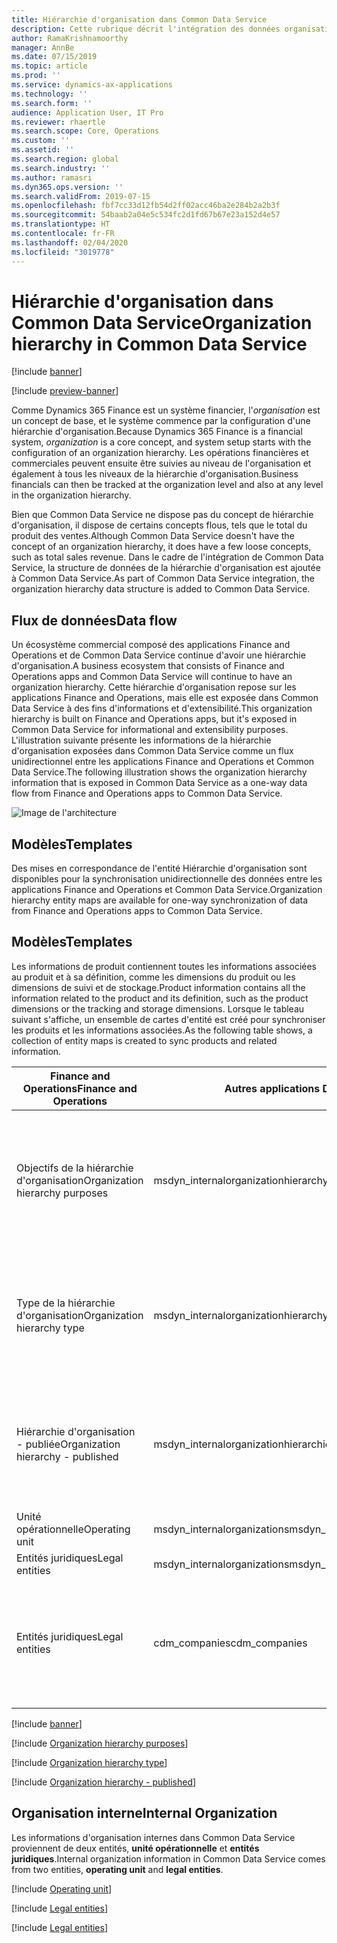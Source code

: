 ```yaml
---
title: Hiérarchie d'organisation dans Common Data Service
description: Cette rubrique décrit l'intégration des données organisationnelles entre les applications Finance and Operations et Common Data Service.
author: RamaKrishnamoorthy
manager: AnnBe
ms.date: 07/15/2019
ms.topic: article
ms.prod: ''
ms.service: dynamics-ax-applications
ms.technology: ''
ms.search.form: ''
audience: Application User, IT Pro
ms.reviewer: rhaertle
ms.search.scope: Core, Operations
ms.custom: ''
ms.assetid: ''
ms.search.region: global
ms.search.industry: ''
ms.author: ramasri
ms.dyn365.ops.version: ''
ms.search.validFrom: 2019-07-15
ms.openlocfilehash: fbf7cc33d12fb54d2ff02acc46ba2e284b2a2b3f
ms.sourcegitcommit: 54baab2a04e5c534fc2d1fd67b67e23a152d4e57
ms.translationtype: HT
ms.contentlocale: fr-FR
ms.lasthandoff: 02/04/2020
ms.locfileid: "3019778"
---
```

# <a name="organization-hierarchy-in-common-data-service"></a><span data-ttu-id="378fa-103">Hiérarchie d'organisation dans Common Data Service</span><span class="sxs-lookup"><span data-stu-id="378fa-103">Organization hierarchy in Common Data Service</span></span>

[!include [banner](../../includes/banner.md)]

[!include [preview-banner](../../includes/preview-banner.md)]

<span data-ttu-id="378fa-104">Comme Dynamics 365 Finance est un système financier, l'*organisation* est un concept de base, et le système commence par la configuration d'une hiérarchie d'organisation.</span><span class="sxs-lookup"><span data-stu-id="378fa-104">Because Dynamics 365 Finance is a financial system, *organization* is a core concept, and system setup starts with the configuration of an organization hierarchy.</span></span> <span data-ttu-id="378fa-105">Les opérations financières et commerciales peuvent ensuite être suivies au niveau de l'organisation et également à tous les niveaux de la hiérarchie d'organisation.</span><span class="sxs-lookup"><span data-stu-id="378fa-105">Business financials can then be tracked at the organization level and also at any level in the organization hierarchy.</span></span>

<span data-ttu-id="378fa-106">Bien que Common Data Service ne dispose pas du concept de hiérarchie d'organisation, il dispose de certains concepts flous, tels que le total du produit des ventes.</span><span class="sxs-lookup"><span data-stu-id="378fa-106">Although Common Data Service doesn't have the concept of an organization hierarchy, it does have a few loose concepts, such as total sales revenue.</span></span> <span data-ttu-id="378fa-107">Dans le cadre de l'intégration de Common Data Service, la structure de données de la hiérarchie d'organisation est ajoutée à Common Data Service.</span><span class="sxs-lookup"><span data-stu-id="378fa-107">As part of Common Data Service integration, the organization hierarchy data structure is added to Common Data Service.</span></span>

## <a name="data-flow"></a><span data-ttu-id="378fa-108">Flux de données</span><span class="sxs-lookup"><span data-stu-id="378fa-108">Data flow</span></span>

<span data-ttu-id="378fa-109">Un écosystème commercial composé des applications Finance and Operations et de Common Data Service continue d'avoir une hiérarchie d'organisation.</span><span class="sxs-lookup"><span data-stu-id="378fa-109">A business ecosystem that consists of Finance and Operations apps and Common Data Service will continue to have an organization hierarchy.</span></span> <span data-ttu-id="378fa-110">Cette hiérarchie d'organisation repose sur les applications Finance and Operations, mais elle est exposée dans Common Data Service à des fins d'informations et d'extensibilité.</span><span class="sxs-lookup"><span data-stu-id="378fa-110">This organization hierarchy is built on Finance and Operations apps, but it's exposed in Common Data Service for informational and extensibility purposes.</span></span> <span data-ttu-id="378fa-111">L'illustration suivante présente les informations de la hiérarchie d'organisation exposées dans Common Data Service comme un flux unidirectionnel entre les applications Finance and Operations et Common Data Service.</span><span class="sxs-lookup"><span data-stu-id="378fa-111">The following illustration shows the organization hierarchy information that is exposed in Common Data Service as a one-way data flow from Finance and Operations apps to Common Data Service.</span></span>

![Image de l'architecture](media/dual-write-data-flow.png)

## <a name="templates"></a><span data-ttu-id="378fa-113">Modèles</span><span class="sxs-lookup"><span data-stu-id="378fa-113">Templates</span></span>

<span data-ttu-id="378fa-114">Des mises en correspondance de l'entité Hiérarchie d'organisation sont disponibles pour la synchronisation unidirectionnelle des données entre les applications Finance and Operations et Common Data Service.</span><span class="sxs-lookup"><span data-stu-id="378fa-114">Organization hierarchy entity maps are available for one-way synchronization of data from Finance and Operations apps to Common Data Service.</span></span>

## <a name="templates"></a><span data-ttu-id="378fa-115">Modèles</span><span class="sxs-lookup"><span data-stu-id="378fa-115">Templates</span></span>

<span data-ttu-id="378fa-116">Les informations de produit contiennent toutes les informations associées au produit et à sa définition, comme les dimensions du produit ou les dimensions de suivi et de stockage.</span><span class="sxs-lookup"><span data-stu-id="378fa-116">Product information contains all the information related to the product and its definition, such as the product dimensions or the tracking and storage dimensions.</span></span> <span data-ttu-id="378fa-117">Lorsque le tableau suivant s'affiche, un ensemble de cartes d'entité est créé pour synchroniser les produits et les informations associées.</span><span class="sxs-lookup"><span data-stu-id="378fa-117">As the following table shows, a collection of entity maps is created to sync products and related information.</span></span>

<span data-ttu-id="378fa-118">Finance and Operations</span><span class="sxs-lookup"><span data-stu-id="378fa-118">Finance and Operations</span></span> | <span data-ttu-id="378fa-119">Autres applications Dynamics 365</span><span class="sxs-lookup"><span data-stu-id="378fa-119">Other Dynamics 365 apps</span></span> | <span data-ttu-id="378fa-120">Description</span><span class="sxs-lookup"><span data-stu-id="378fa-120">Description</span></span>
-----------------------|--------------------------------|---
<span data-ttu-id="378fa-121">Objectifs de la hiérarchie d'organisation</span><span class="sxs-lookup"><span data-stu-id="378fa-121">Organization hierarchy purposes</span></span> | <span data-ttu-id="378fa-122">msdyn_internalorganizationhierarchypurposes</span><span class="sxs-lookup"><span data-stu-id="378fa-122">msdyn_internalorganizationhierarchypurposes</span></span> | <span data-ttu-id="378fa-123">Ce modèle fournit une synchronisation unidirectionnelle de l'entité Objectif de la hiérarchie d'organisation.</span><span class="sxs-lookup"><span data-stu-id="378fa-123">This template provides one-way synchronization of the Organization Hierarchy Purpose entity.</span></span>
<span data-ttu-id="378fa-124">Type de la hiérarchie d'organisation</span><span class="sxs-lookup"><span data-stu-id="378fa-124">Organization hierarchy type</span></span> | <span data-ttu-id="378fa-125">msdyn_internalorganizationhierarchytypes</span><span class="sxs-lookup"><span data-stu-id="378fa-125">msdyn_internalorganizationhierarchytypes</span></span> | <span data-ttu-id="378fa-126">Ce modèle fournit une synchronisation unidirectionnelle de l'entité Type de la hiérarchie d'organisation.</span><span class="sxs-lookup"><span data-stu-id="378fa-126">This template provides one-way synchronization of the Organization Hierarchy Type entity.</span></span>
<span data-ttu-id="378fa-127">Hiérarchie d'organisation - publiée</span><span class="sxs-lookup"><span data-stu-id="378fa-127">Organization hierarchy - published</span></span> | <span data-ttu-id="378fa-128">msdyn_internalorganizationhierarchies</span><span class="sxs-lookup"><span data-stu-id="378fa-128">msdyn_internalorganizationhierarchies</span></span> | <span data-ttu-id="378fa-129">Ce modèle fournit une synchronisation unidirectionnelle de l'entité Hiérarchie d'organisation publiée.</span><span class="sxs-lookup"><span data-stu-id="378fa-129">This template provides one-way synchronization of the Organization Hierarchy Published entity.</span></span>
<span data-ttu-id="378fa-130">Unité opérationnelle</span><span class="sxs-lookup"><span data-stu-id="378fa-130">Operating unit</span></span> | <span data-ttu-id="378fa-131">msdyn_internalorganizations</span><span class="sxs-lookup"><span data-stu-id="378fa-131">msdyn_internalorganizations</span></span> | 
<span data-ttu-id="378fa-132">Entités juridiques</span><span class="sxs-lookup"><span data-stu-id="378fa-132">Legal entities</span></span> | <span data-ttu-id="378fa-133">msdyn_internalorganizations</span><span class="sxs-lookup"><span data-stu-id="378fa-133">msdyn_internalorganizations</span></span> | 
<span data-ttu-id="378fa-134">Entités juridiques</span><span class="sxs-lookup"><span data-stu-id="378fa-134">Legal entities</span></span> | <span data-ttu-id="378fa-135">cdm_companies</span><span class="sxs-lookup"><span data-stu-id="378fa-135">cdm_companies</span></span> | <span data-ttu-id="378fa-136">Fournit la synchronisation bidirectionnelle d'informations sur l'entité juridique (société).</span><span class="sxs-lookup"><span data-stu-id="378fa-136">Provides bidirectional synchronization of legal entity (company) information.</span></span>


[!include [banner](../../includes/dual-write-symbols.md)]

[!include [Organization hierarchy purposes](includes/OrganizationHierarchyPurpose-msdyn-internalorganizationhierarchypurposes.md)]

[!include [Organization hierarchy type](includes/OrganizationHierarchyType-msdyn-internalorganizationhierarchytypes.md)]

[!include [Organization hierarchy - published](includes/OrganizationHierarchyPublished-msdyn-internalorganizationhierarchies.md)]

## <a name="internal-organization"></a><span data-ttu-id="378fa-137">Organisation interne</span><span class="sxs-lookup"><span data-stu-id="378fa-137">Internal Organization</span></span>

<span data-ttu-id="378fa-138">Les informations d'organisation internes dans Common Data Service proviennent de deux entités, **unité opérationnelle** et **entités juridiques**.</span><span class="sxs-lookup"><span data-stu-id="378fa-138">Internal organization information in Common Data Service comes from two entities, **operating unit** and **legal entities**.</span></span>

[!include [Operating unit](includes/OperatingUnit-msdyn-internalorganizations.md)]

[!include [Legal entities](includes/LegalEntities-msdyn-internalorganizations.md)]

[!include [Legal entities](includes/LegalEntities-Companies.md)]

